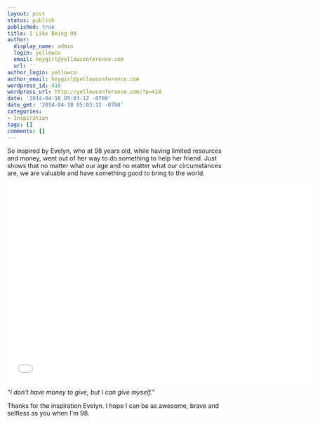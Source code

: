 ```yaml
---
layout: post
status: publish
published: true
title: I Like Being 98
author:
  display_name: admin
  login: yellowco
  email: heygirl@yellowconference.com
  url: ''
author_login: yellowco
author_email: heygirl@yellowconference.com
wordpress_id: 418
wordpress_url: http://yellowconference.com/?p=418
date: '2014-04-18 05:03:12 -0700'
date_gmt: '2014-04-18 05:03:12 -0700'
categories:
- Inspiration
tags: []
comments: []
---
```

<p>So inspired by Evelyn, who at 98 years old, while having limited resources and money, went out of her way to do something to help her friend. Just shows that no matter what our age and no matter what our circumstances are, we are valuable and have something good to bring to the world.</p>
<p><iframe src="//www.youtube.com/embed/URLTQb5MmD8" height="455" width="700" allowfullscreen="" frameborder="0"></iframe></p>
<p><em>"I don't have money to give, but I can give myself."&nbsp;</em></p>
<p>Thanks for the inspiration Evelyn. I hope I can be as awesome, brave and selfless as you when I'm 98.</p>
